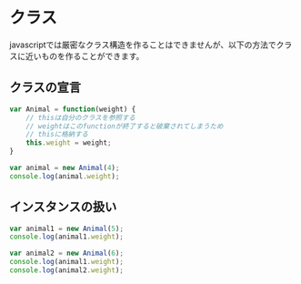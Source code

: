 # クラス

javascriptでは厳密なクラス構造を作ることはできませんが、以下の方法でクラスに近いものを作ることができます。

## クラスの宣言

```javascript
var Animal = function(weight) {
    // thisは自分のクラスを参照する
    // weightはこのfunctionが終了すると破棄されてしまうため
    // thisに格納する
    this.weight = weight;
}

var animal = new Animal(4);
console.log(animal.weight);
```

## インスタンスの扱い
```javascript
var animal1 = new Animal(5);
console.log(animal1.weight);

var animal2 = new Animal(6);
console.log(animal1.weight);
console.log(animal2.weight); 
```